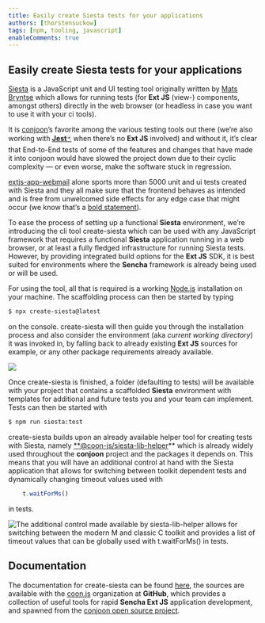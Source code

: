 ```yaml
---
title: Easily create Siesta tests for your applications
authors: [thorstensuckow]
tags: [npm, tooling, javascript]
enableComments: true
---
```


## Easily create Siesta tests for your applications

[Siesta](https://www.bryntum.com/products/siesta/) is a JavaScript unit and UI testing tool originally written by [Mats Bryntse](https://bryntum.com) which allows for running tests (for **Ext JS** (view-) components, amongst others) directly in the web browser (or headless in case you want to use it with your ci tools).

It is [conjoon](https://conjoon.org)’s favorite among the various testing tools out there (we’re also working with [**Jest**🃏](https://jestjs.io/) when there’s no **Ext JS** involved) and without it, it’s clear that End-to-End tests of some of the features and changes that have made it into conjoon would have slowed the project down due to their cyclic complexity — or even worse, make the software stuck in regression.
<!--truncate-->
[extjs-app-webmail](https://www.conjoon.org/docs/api/packages/@conjoon/extjs-app-webmail) alone sports more than 5000 unit and ui tests created with Siesta and they all make sure that the frontend behaves as intended and is free from unwelcomed side effects for any edge case that might occur (we know that’s a [bold statement](https://dilbert.com/strip/2017-10-02?creator=Dilbert_Daily)).

To ease the process of setting up a functional **Siesta** environment, we’re introducing the cli tool create-siesta which can be used with any JavaScript framework that requires a functional **Siesta** application running in a web browser, or at least a fully fledged infrastructure for running Siesta tests. However, by providing integrated build options for the **Ext JS** SDK, it is best suited for environments where the **Sencha** framework is already being used or will be used.

For using the tool, all that is required is a working [Node.js](https://node.js/) installation on your machine. The scaffolding process can then be started by typing

```bash
$ npx create-siesta@latest
```

on the console. create-siesta will then guide you through the installation process and also consider the environment (aka *current working directory*) it was invoked in, by falling back to already existing **Ext JS** sources for example, or any other package requirements already available.

![](https://cdn-images-1.medium.com/max/2400/1*ZOS1V_X-mg5T0ohzpH7GKg.gif)

Once create-siesta is finished, a folder (defaulting to tests) will be available with your project that contains a scaffolded **Siesta** environment with templates for additional and future tests you and your team can implement. Tests can then be started with

```bash
$ npm run siesta:test
```

create-siesta builds upon an already available helper tool for creating tests with Siesta, namely [**@coon-js/siesta-lib-helper](https://github.com/coon-js/siesta-lib-helper)** which is already widely used throughout the **conjoon** project and the packages it depends on. This means that you will have an additional control at hand with the Siesta application that allows for switching between toolkit dependent tests and dynamically changing timeout values used with

```javascript
    t.waitForMs()
```

in tests.

![*The additional control made available by siesta-lib-helper allows for switching between the modern M and classic C toolkit and provides a list of timeout values that can be globally used with t.waitForMs() in tests.*](https://cdn-images-1.medium.com/max/2000/1*ThrsLBT_i7hVXw7df_kmtg.png)

## Documentation[​](http://localhost:3000/blog/2022/07/15/create-siesta#documentation)

The documentation for create-siesta can be found [here](https://www.conjoon.org/docs/api/misc/@coon-js/create-siesta), the sources are available with the [coon.js](https://github.com/coon-js) organization at **GitHub**, which provides a collection of useful tools for rapid **Sencha Ext JS** application development, and spawned from the [conjoon open source project](https://conjoon.org).


